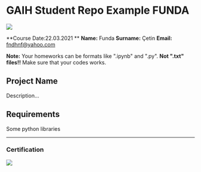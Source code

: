 # GAIH Student Repo Example FUNDA
![](img/logo.png)

**Course Date:22.03.2021 **
**Name:** Funda 
**Surname:** Çetin
**Email:** fndhnf@yahoo.com  

**Note:** Your homeworks can be formats like ".ipynb" and ".py". **Not ".txt" files!!** Make sure that your codes works.  

## Project Name
Description...

## Requirements
Some python libraries

---

### Certification
![](img/certificate_ex.png)

